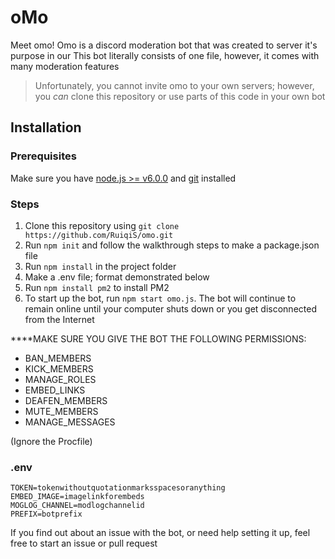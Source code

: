 # oMo
Meet omo! Omo is a discord moderation bot that was created to server it's purpose in our
This bot literally consists of one file, however, it comes with many moderation features
> Unfortunately, you cannot invite omo to your own servers; however, you *can* clone this repository or use parts of this code in your own bot

## Installation
### Prerequisites
Make sure you have [node.js >= v6.0.0](http://nodejs.org) and [git](https://git-scm.com/) installed

### Steps
1. Clone this repository using `git clone https://github.com/RuiqiS/omo.git`
3. Run `npm init` and follow the walkthrough steps to make a package.json file
3. Run `npm install` in the project folder
4. Make a .env file; format demonstrated below
5. Run `npm install pm2` to install PM2
6. To start up the bot, run `npm start omo.js`. The bot will continue to remain online until your computer shuts down or you get disconnected from the Internet

****MAKE SURE YOU GIVE THE BOT THE FOLLOWING PERMISSIONS:
* BAN_MEMBERS
* KICK_MEMBERS
* MANAGE_ROLES
* EMBED_LINKS
* DEAFEN_MEMBERS
* MUTE_MEMBERS
* MANAGE_MESSAGES

(Ignore the Procfile)

### .env
```
TOKEN=tokenwithoutquotationmarksspacesoranything
EMBED_IMAGE=imagelinkforembeds
MOGLOG_CHANNEL=modlogchannelid
PREFIX=botprefix
```

If you find out about an issue with the bot, or need help setting it up, feel free to start an issue or pull request
